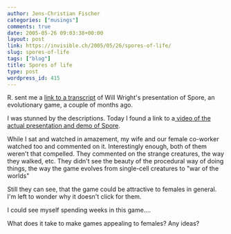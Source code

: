 ```yaml
---
author: Jens-Christian Fischer
categories: ["musings"]
comments: true
date: 2005-05-26 09:03:38+00:00
layout: post
link: https://invisible.ch/2005/05/26/spores-of-life/
slug: spores-of-life
tags: ["blog"]
title: Spores of life
type: post
wordpress_id: 415
---
```



R. sent me a [link to a transcript](https://www.gamespy.com/articles/595/595975p1.html?fromint=1) of Will Wright's presentation of Spore, an evolutionary game, a couple of months ago.
  

  
I was stunned by the descriptions. Today I found a link to a[ video of the actual presentation and demo of Spore](https://www.pqhp.com/cmp/gdctv/). 
  

  
While I sat and watched in amazement, my wife and our female co-worker watched too and commented on it. Interestingly enough, both of them weren't that compelled. They commented on the strange creatures, the way they walked, etc. They didn't see the beauty of the procedural way of doing things, the way the game evolves from single-cell creatures to "war of the worlds"
  

  
Still they can see, that the game could be attractive to females in general. I'm left to wonder why it doesn't click for them.
  

  
I could see myself spending weeks in this game.... 
  

  
What does it take to make games appealing to females? Any ideas?


